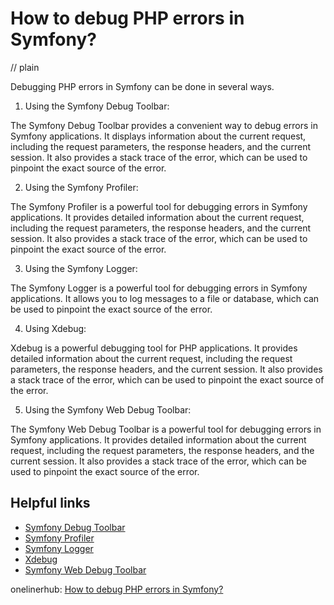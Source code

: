 # How to debug PHP errors in Symfony?
// plain

Debugging PHP errors in Symfony can be done in several ways.

1. Using the Symfony Debug Toolbar:

The Symfony Debug Toolbar provides a convenient way to debug errors in Symfony applications. It displays information about the current request, including the request parameters, the response headers, and the current session. It also provides a stack trace of the error, which can be used to pinpoint the exact source of the error.

2. Using the Symfony Profiler:

The Symfony Profiler is a powerful tool for debugging errors in Symfony applications. It provides detailed information about the current request, including the request parameters, the response headers, and the current session. It also provides a stack trace of the error, which can be used to pinpoint the exact source of the error.

3. Using the Symfony Logger:

The Symfony Logger is a powerful tool for debugging errors in Symfony applications. It allows you to log messages to a file or database, which can be used to pinpoint the exact source of the error.

4. Using Xdebug:

Xdebug is a powerful debugging tool for PHP applications. It provides detailed information about the current request, including the request parameters, the response headers, and the current session. It also provides a stack trace of the error, which can be used to pinpoint the exact source of the error.

5. Using the Symfony Web Debug Toolbar:

The Symfony Web Debug Toolbar is a powerful tool for debugging errors in Symfony applications. It provides detailed information about the current request, including the request parameters, the response headers, and the current session. It also provides a stack trace of the error, which can be used to pinpoint the exact source of the error.

## Helpful links

- [Symfony Debug Toolbar](https://symfony.com/doc/current/reference/configuration/web_debug_toolbar.html)
- [Symfony Profiler](https://symfony.com/doc/current/reference/configuration/profiler.html)
- [Symfony Logger](https://symfony.com/doc/current/reference/configuration/logger.html)
- [Xdebug](https://xdebug.org/)
- [Symfony Web Debug Toolbar](https://symfony.com/doc/current/reference/configuration/web_debug_toolbar.html)

onelinerhub: [How to debug PHP errors in Symfony?](https://onelinerhub.com/php-symfony/how-to-debug-php-errors-in-symfony)